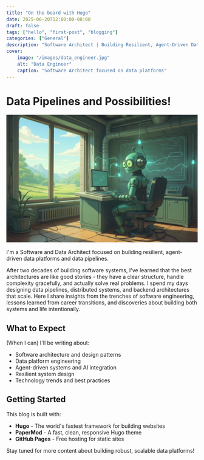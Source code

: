 ```yaml
---
title: "On the board with Hugo"
date: 2025-06-20T12:00:00-08:00
draft: false
tags: ["hello", "first-post", "blogging"]
categories: ["General"]
description: "Software Architect | Building Resilient, Agent-Driven Data Platforms"
cover:
    image: "/images/data_engineer.jpg"
    alt: "Data Engineer"
    caption: "Software Architect focused on data platforms"
---
```


# Data Pipelines and Possibilities!

![Data Engineer](/images/data_engineer.jpg)

I'm a Software and Data Architect focused on building resilient, agent-driven data platforms and data pipelines. 

After two decades of building software systems, I've learned that the best architectures are like good stories - they have a clear structure, handle complexity gracefully, and actually solve real problems. I spend my days designing data pipelines, distributed systems, and backend architectures that scale. Here I share insights from the trenches of software engineering, lessons learned from career transitions, and discoveries about building both systems and life intentionally.

## What to Expect

(When I can) I'll be writing about:
- Software architecture and design patterns
- Data platform engineering
- Agent-driven systems and AI integration
- Resilient system design
- Technology trends and best practices

## Getting Started

This blog is built with:
- **Hugo** - The world's fastest framework for building websites
- **PaperMod** - A fast, clean, responsive Hugo theme
- **GitHub Pages** - Free hosting for static sites

Stay tuned for more content about building robust, scalable data platforms!